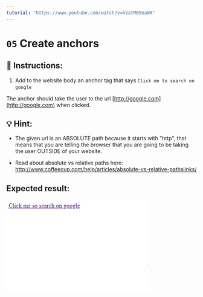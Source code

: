 ```yaml
---
tutorial: "https://www.youtube.com/watch?v=hVatMB5GaWA"
---
```


# `05` Create anchors 

## 📝 Instructions:

1. Add to the website body an anchor tag that says `Click me to search on google`

The anchor should take the user to the url [http://google.com](http://google.com) when clicked.

## 💡 Hint:

+ The given url is an ABSOLUTE path because it starts with "http", that means that you are telling the browser that you are going to be taking the user OUTSIDE of your website.

+ Read about absolute vs relative paths here: http://www.coffeecup.com/help/articles/absolute-vs-relative-pathslinks/

## Expected result:

![image](../../.learn/assets/05-create-anchors.png)
